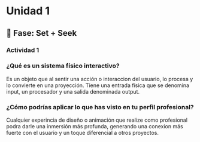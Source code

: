 # Unidad 1

## 🔎 Fase: Set + Seek

### Actividad 1

### ¿Qué es un sistema físico interactivo?  

   Es un objeto que al sentir una acción o interaccion del usuario, lo procesa y lo convierte en una proyección.
   Tiene una entrada física que se denomina input, un procesador y una salida denominada output.
   
### ¿Cómo podrías aplicar lo que has visto en tu perfil profesional?  
   Cualquier experincia de diseño o animación que realize como profesional podra darle una inmersión más profunda, 
   generando una conexion más fuerte con el usuario y un toque diferencial a otros proyectos.
